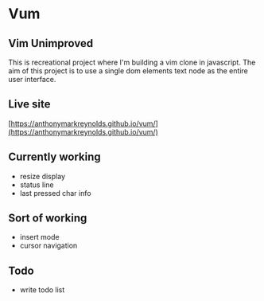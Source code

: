 # Vum
## Vim Unimproved
This is recreational project where I'm building a vim clone in javascript. The aim of this project is to use a single dom elements text node as the entire user interface.

## Live site
[https://anthonymarkreynolds.github.io/vum/](https://anthonymarkreynolds.github.io/vum/)

## Currently working
- resize display
- status line
- last pressed char info

## Sort of working
- insert mode
- cursor navigation

## Todo
- write todo list
